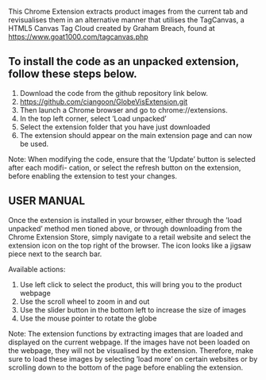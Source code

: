 This Chrome Extension extracts product images from the current tab and revisualises them in an alternative manner that utilises the TagCanvas, 
a HTML5 Canvas Tag Cloud created by Graham Breach, found at https://www.goat1000.com/tagcanvas.php


To install the code as an unpacked extension, follow these steps below.
-----------------------------------------------------------------------

1. Download the code from the github repository link below.
2. https://github.com/ciangoon/GlobeVisExtension.git
3. Then launch a Chrome browser and go to chrome://extensions.
4. In the top left corner, select ’Load unpacked’
5. Select the extension folder that you have just downloaded
6. The extension should appear on the main extension page and can now be used.

Note: When modifying the code, ensure that the ’Update’ button is selected after each modifi-
cation, or select the refresh button on the extension, before enabling the extension to test your
changes.


USER MANUAL
-----------
Once the extension is installed in your browser, either through the ’load unpacked’ method men
tioned above, or through downloading from the Chrome Extension Store, simply navigate to a
retail website and select the extension icon on the top right of the browser. The icon looks like a
jigsaw piece next to the search bar.

Available actions:
1. Use left click to select the product, this will bring you to the product webpage
2. Use the scroll wheel to zoom in and out
3. Use the slider button in the bottom left to increase the size of images
4. Use the mouse pointer to rotate the globe

Note: The extension functions by extracting images that are loaded and displayed on the current
webpage. If the images have not been loaded on the webpage, they will not be visualised by the
extension. Therefore, make sure to load these images by selecting ’load more’ on certain websites
or by scrolling down to the bottom of the page before enabling the extension.
